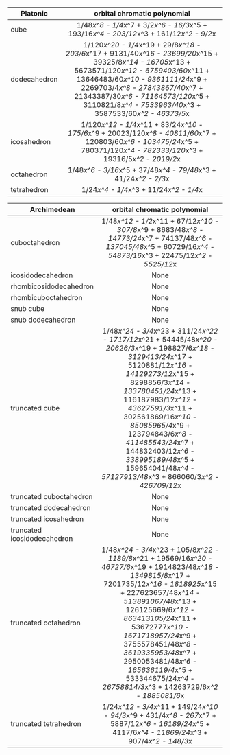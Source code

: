 |                 Platonic                 | orbital chromatic polynomial |
| ---------------------------------------- |:---------:|
|                   cube                   | 1/48*x^8 - 1/4*x^7 + 3/2*x^6 - 16/3*x^5 + 193/16*x^4 - 203/12*x^3 + 161/12*x^2 - 9/2*x |
|               dodecahedron               | 1/120*x^20 - 1/4*x^19 + 29/8*x^18 - 203/6*x^17 + 9131/40*x^16 - 23699/20*x^15 + 39325/8*x^14 - 16705*x^13 + 5673571/120*x^12 - 6759403/60*x^11 + 13646483/60*x^10 - 9361111/24*x^9 + 2269703/4*x^8 - 27843867/40*x^7 + 21343387/30*x^6 - 71164573/120*x^5 + 3110821/8*x^4 - 7533963/40*x^3 + 3587533/60*x^2 - 46373/5*x |
|               icosahedron                | 1/120*x^12 - 1/4*x^11 + 83/24*x^10 - 175/6*x^9 + 20023/120*x^8 - 40811/60*x^7 + 120803/60*x^6 - 103475/24*x^5 + 780371/120*x^4 - 782333/120*x^3 + 19316/5*x^2 - 2019/2*x |
|                octahedron                | 1/48*x^6 - 3/16*x^5 + 37/48*x^4 - 79/48*x^3 + 41/24*x^2 - 2/3*x |
|               tetrahedron                | 1/24*x^4 - 1/4*x^3 + 11/24*x^2 - 1/4*x |

|               Archimedean                | orbital chromatic polynomial |
| ---------------------------------------- |:---------:|
|              cuboctahedron               | 1/48*x^12 - 1/2*x^11 + 67/12*x^10 - 307/8*x^9 + 8683/48*x^8 - 14773/24*x^7 + 74137/48*x^6 - 137045/48*x^5 + 60729/16*x^4 - 54873/16*x^3 + 22475/12*x^2 - 5525/12*x |
|            icosidodecahedron             |   None    |
|          rhombicosidodecahedron          |   None    |
|           rhombicuboctahedron            |   None    |
|                snub cube                 |   None    |
|            snub dodecahedron             |   None    |
|              truncated cube              | 1/48*x^24 - 3/4*x^23 + 311/24*x^22 - 1717/12*x^21 + 54445/48*x^20 - 20626/3*x^19 + 198827/6*x^18 - 3129413/24*x^17 + 5120881/12*x^16 - 14129273/12*x^15 + 8298856/3*x^14 - 133780451/24*x^13 + 116187983/12*x^12 - 43627591/3*x^11 + 302561869/16*x^10 - 85085965/4*x^9 + 123794843/6*x^8 - 411485543/24*x^7 + 144832403/12*x^6 - 338995189/48*x^5 + 159654041/48*x^4 - 57127913/48*x^3 + 866060/3*x^2 - 426709/12*x |
|         truncated cuboctahedron          |   None    |
|          truncated dodecahedron          |   None    |
|          truncated icosahedron           |   None    |
|       truncated icosidodecahedron        |   None    |
|           truncated octahedron           | 1/48*x^24 - 3/4*x^23 + 105/8*x^22 - 1189/8*x^21 + 19569/16*x^20 - 46727/6*x^19 + 1914823/48*x^18 - 1349815/8*x^17 + 7201735/12*x^16 - 1818925*x^15 + 227623657/48*x^14 - 513891067/48*x^13 + 126125669/6*x^12 - 863413105/24*x^11 + 53672777*x^10 - 1671718957/24*x^9 + 3755578451/48*x^8 - 3619335953/48*x^7 + 2950053481/48*x^6 - 165636119/4*x^5 + 533344675/24*x^4 - 26758814/3*x^3 + 14263729/6*x^2 - 1885081/6*x |
|          truncated tetrahedron           | 1/24*x^12 - 3/4*x^11 + 149/24*x^10 - 94/3*x^9 + 431/4*x^8 - 267*x^7 + 5887/12*x^6 - 16189/24*x^5 + 4117/6*x^4 - 11869/24*x^3 + 907/4*x^2 - 148/3*x |

